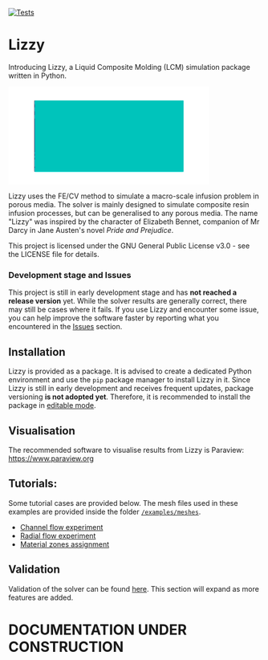 <!--
Copyright 2025-2025 Simone Bancora, Paris Mulye

This program is free software: you can redistribute it and/or modify it under the terms of the GNU General Public License as published by the Free Software Foundation, either version 3 of the License, or (at your option) any later version.
This program is distributed in the hope that it will be useful, but WITHOUT ANY WARRANTY; without even the implied warranty of MERCHANTABILITY or FITNESS FOR A PARTICULAR PURPOSE. See the GNU General Public License for more details.
You should have received a copy of the GNU General Public License along with this program. If not, see <https://www.gnu.org/licenses/>.
-->

[![Tests](https://github.com/simonebancora/Lizzy/actions/workflows/tests.yaml/badge.svg)](https://github.com/simonebancora/Lizzy/actions/workflows/tests.yaml)

# Lizzy
Introducing Lizzy, a Liquid Composite Molding (LCM) simulation package written in Python.

<div style="display: flex; justify-content: left;">
<img src="docs/images/lizzy_logo_alpha_80.gif" alt="Lizzy logo" width="400">
</div>

Lizzy uses the FE/CV method to simulate a macro-scale infusion problem in porous media. The solver is mainly designed to simulate composite resin infusion processes, but can be generalised to any porous media.
The name "Lizzy" was inspired by the character of Elizabeth Bennet, companion of Mr Darcy in Jane Austen's novel _Pride and Prejudice_.

This project is licensed under the GNU General Public License v3.0 - see the LICENSE file for details.

### Development stage and Issues
This project is still in early development stage and has **not reached a release version** yet.
While the solver results are generally correct, there may still be cases where it fails.
If you use Lizzy and encounter some issue, you can help improve the software faster by reporting what you encountered in the [Issues](https://github.com/simonebancora/Lizzy/issues) section.

## Installation
Lizzy is provided as a package.
It is advised to create a dedicated Python environment and use the `pip` package manager to install Lizzy in it.
Since Lizzy is still in early development and receives frequent updates, package versioning **is not adopted yet**.
Therefore, it is recommended to install the package in [editable mode](https://packaging.python.org/en/latest/guides/distributing-packages-using-setuptools/#working-in-development-mode).

## Visualisation
The recommended software to visualise results from Lizzy is Paraview:
https://www.paraview.org

## Tutorials:
Some tutorial cases are provided below. The mesh files used in these examples are provided inside the folder [`/examples/meshes`](./examples/meshes). 

- [Channel flow experiment](docs/github/tutorials/rect.md)
- [Radial flow experiment](docs/github/tutorials/radial_aniso.md)
- [Material zones assignment](docs/github/tutorials/triforce.md)


## Validation
Validation of the solver can be found [here](docs/github/validation.md). This section will expand as more features are added.

# DOCUMENTATION UNDER CONSTRUCTION